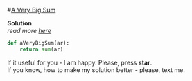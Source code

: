 #[A Very Big Sum](https://www.hackerrank.com/challenges/a-very-big-sum/problem)

**Solution**
<br>
*read more [here](https://stackoverflow.com/questions/7604966/maximum-and-minimum-values-for-ints)*
<br>
```python
def aVeryBigSum(ar):
    return sum(ar)
```

If it useful for you - I am happy. Please, press **star**.
<br>
If you know, how to make my solution better - please, text me.
